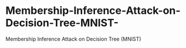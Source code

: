 # Membership-Inference-Attack-on-Decision-Tree-MNIST-
Membership Inference Attack on Decision Tree (MNIST)
